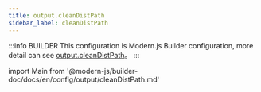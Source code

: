 ```yaml
---
title: output.cleanDistPath
sidebar_label: cleanDistPath
---
```


:::info BUILDER
This configuration is Modern.js Builder configuration, more detail can see [output.cleanDistPath](https://modernjs.dev/builder/en/api/config-output.html#output-cleandistpath)。
:::

import Main from '@modern-js/builder-doc/docs/en/config/output/cleanDistPath.md'

<Main />
